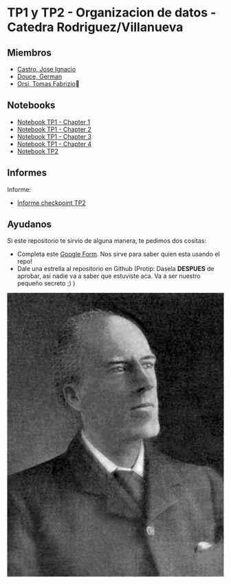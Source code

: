 # TP1 y TP2 - Organizacion de datos - Catedra Rodriguez/Villanueva

## Miembros
- [Castro, Jose Ignacio](https://github.com/Jignacio14) 
- [Douce, German](https://github.com/germandouce) 
- [Orsi, Tomas Fabrizio](https://github.com/lima-limon-inc)🍋

## Notebooks
- [Notebook TP1 - Chapter 1](7506R-1C2023-GRUPO09.ipynb)
- [Notebook TP1 - Chapter 2](7506R-1C2023-GRUPO09-CHP02.ipynb)
- [Notebook TP1 - Chapter 3](7506R-1C2023-GRUPO09-CHP03.ipynb)
- [Notebook TP1 - Chapter 4](7506R-1C2023-GRUPO09-CHP04.ipynb)
- [Notebook TP2](7506R-1C2023-TP2-GRUPO09-CHP01.ipynb)

## Informes
Informe:
- [Informe checkpoint TP2](informe/7506R_TP2_GRUPO09_CHP1_REPORTE.pdf)

## Ayudanos
Si este repositorio te sirvio de alguna manera, te pedimos dos cositas:
- Completa este [Google Form](https://forms.gle/9uuK4sWutATCBNXh7). Nos sirve para saber quien esta usando el repo! 
- Dale una estrella al repositorio en Github (Protip: Dasela **DESPUES** de aprobar, así nadie va a saber que estuviste aca. Va a ser nuestro pequeño secreto ;) ) 


![Karl Pearson](informe/images/Karl_Pearson.jpg) 
